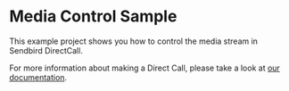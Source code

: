 # Media Control Sample
This example project shows you how to control the media stream in Sendbird DirectCall. 

For more information about making a Direct Call, please take a look at [our documentation](https://sendbird.com/docs/calls/v1/javascript/guides/direct-call#2-handle-a-current-call).